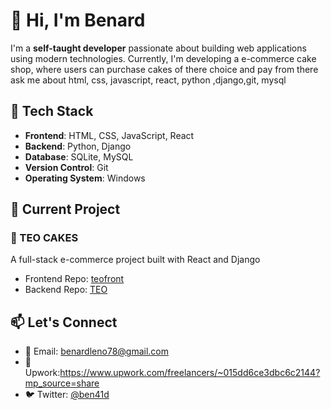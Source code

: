 # 👋 Hi, I'm Benard

I'm a **self-taught developer** passionate about building web applications using modern technologies. Currently, I'm developing a e-commerce cake shop, where users can purchase cakes of there choice and pay from there 
ask me about html, css, javascript, react, python ,django,git, mysql
## 🧰 Tech Stack

- **Frontend**: HTML, CSS, JavaScript, React
- **Backend**: Python, Django
- **Database**: SQLite, MySQL
- **Version Control**: Git
- **Operating System**: Windows

## 🔭 Current Project

### 🧠 TEO CAKES
A full-stack e-commerce project built with React and Django 

- Frontend Repo: [teofront](https://github.com/ben781105/teofront)
- Backend Repo: [TEO](https://github.com/ben781105/TEO)

## 📫 Let's Connect

- 📧 Email: benardleno78@gmail.com
- 💼 Upwork:https://www.upwork.com/freelancers/~015dd6ce3dbc6c2144?mp_source=share
- 🐦 Twitter: [@ben41d](https://twitter.com/ben41d)

